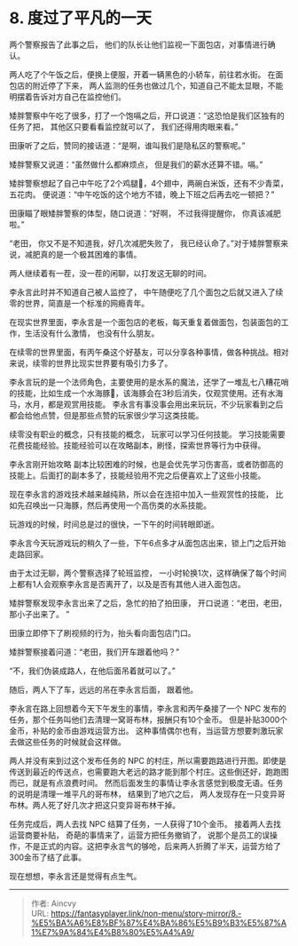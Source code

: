 # 8. 度过了平凡的一天


两个警察报告了此事之后， 他们的队长让他们监视一下面包店，对事情进行确认。 

两人吃了个午饭之后，便换上便服，开着一辆黑色的小轿车，前往若水街。 在面包店的附近停了下来， 两人监测的任务也做过几个，知道自己不能太显眼，不能明摆着告诉对方自己在监控他们。 

矮胖警察中午吃了很多，打了一个饱嗝之后，开口说道：“这恐怕是我们区独有的任务了把， 其他区只要看看监控就可以了， 我们还得用肉眼来看。”

田康听了之后，赞同的接话道：“是啊，谁叫我们是隐私区的警察呢。”

矮胖警察又说道：“虽然做什么都麻烦点， 但是我们的薪水还算不错。嗝。”

 矮胖警察想起了自己中午吃了2个鸡腿🍗，4个翅中，两碗白米饭，还有不少青菜，五花肉。 便说道：“中午吃饭的这个地方不错，晚上下班之后再去吃一顿把？”

田康瞄了眼矮胖警察的体型，随口说道：“好啊， 不过我得提醒你， 你真该减肥啦。”

“老田， 你又不是不知道我，好几次减肥失败了， 我已经认命了。”对于矮胖警察来说，减肥真的是一个极其困难的事情。 

两人继续着有一茬，没一茬的闲聊，以打发这无聊的时间。

李永言此时并不知道自己被人监控了， 中午随便吃了几个面包之后就又进入了续零的世界，简直是一个标准的网瘾青年。 

在现实世界里面，李永言是一个面包店的老板，每天重复着做面包，包装面包的工作，生活没有什么激情， 也没有什么朋友。

在续零的世界里面，有丙午桑这个好基友，可以分享各种事情，做各种挑战。相对来说，续零的世界比现实世界要有吸引力多了。

李永言玩的是一个法师角色，主要使用的是水系的魔法，还学了一堆乱七八糟花哨的技能，比如生成一个水海豚🐬，该海豚会在3秒后消失，仅观赏使用。还有水海马，水月，都是观赏用技能。 李永言有事没事会用出来玩玩，不少玩家看到之后都会给他点赞，但是那些点赞的玩家很少学习这类技能。

续零没有职业的概念，只有技能的概念， 玩家可以学习任何技能。 学习技能需要花费技能经验。技能经验可以在攻略副本，刷怪，探索世界等行为中获得。

李永言刚开始攻略 副本比较困难的时候，也是会优先学习伤害高，或者防御高的技能上。后面打的副本多了，技能经验用不完之后便喜欢上了这些小技能。

现在李永言的游戏技术越来越纯熟，所以会在连招中加入一些观赏性的技能， 比如先召唤出一只海豚，然后再使用一个高伤类的水系技能。

玩游戏的时候，时间总是过的很快，一下午的时间转眼即逝。

李永言今天玩游戏玩的稍久了一些，下午6点多才从面包店出来，锁上门之后开始走路回家。 

由于太过无聊，两个警察选择了轮班监控， 一小时轮换1次，这样确保了每个时间上都有1人会观察李永言是否离开了，以及是否有其他人进入面包店。 

矮胖警察发现李永言出来了之后，急忙的拍了拍田康， 开口说道：“老田，老田，那小子出来了。 ”

田康立即停下了刷视频的行为，抬头看向面包店门口。

矮胖警察接着问道：“老田，我们开车跟着他吗？”

“不，我们伪装成路人，在他后面吊着就可以了。”

随后，两人下了车，远远的吊在李永言后面， 跟着他。

李永言在路上回想着今天下午发生的事情，李永言和丙午桑接了一个 NPC 发布的任务，那个任务叫他们去清理一窝哥布林，报酬只有10个金币。  但是补贴3000个金币，补贴的金币由游戏运营方出。 这种事情偶尔也有，当运营方想要刺激玩家去做这些任务的时候就会这样做。 

两人并没有来到过这个发布任务的 NPC 的村庄，所以需要跑路进行开图。即使是传送到最近的传送点，也需要跑大老远的路才能到那个村庄。这些倒还好，跑跑图而已，就是有点浪费时间。 然而后面发生的事情让李永言感觉到极度无语。任务的说明是清理一堆平凡的哥布林， 结果到了地穴之后， 两人发现存在一只变异哥布林。两人死了好几次才把这只变异哥布林干掉。

任务完成后，两人去找 NPC 结算了任务，一人获得了10个金币。 接着两人去找运营商要补贴， 奇葩的事情来了，运营方把任务撤销了， 说那个是员工的误操作，不是正式的内容。这把李永言气的够呛，后来两人折腾了半天，运营方给了300金币了结了此事。 

现在想想，李永言还是觉得有点生气。


---

> 作者: Aincvy  
> URL: https://fantasyplayer.link/non-menu/story-mirror/8.-%E5%BA%A6%E8%BF%87%E4%BA%86%E5%B9%B3%E5%87%A1%E7%9A%84%E4%B8%80%E5%A4%A9/  

